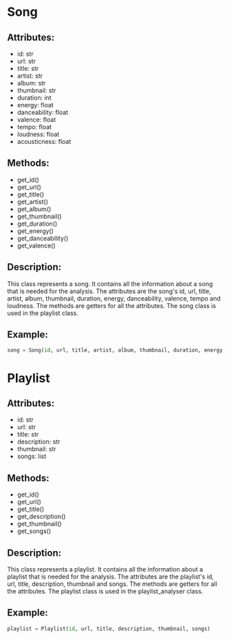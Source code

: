 # Song 

## Attributes:
- id: str
- url: str
- title: str
- artist: str
- album: str
- thumbnail: str
- duration: int
- energy: float
- danceability: float
- valence: float
- tempo: float
- loudness: float
- acousticness: float

## Methods:
- get_id()
- get_url()
- get_title()
- get_artist()
- get_album()
- get_thumbnail()
- get_duration()
- get_energy()
- get_danceability()
- get_valence()

## Description:
This class represents a song. It contains all the information about a song that is needed for the analysis. The attributes are the song's id, url, title, artist, album, thumbnail, duration, energy, danceability, valence, tempo and loudness. The methods are getters for all the attributes. The song class is used in the playlist class.

## Example:
```python
song = Song(id, url, title, artist, album, thumbnail, duration, energy, danceability, valence, tempo, loudness, acousticness)
```
# Playlist

## Attributes:
- id: str
- url: str
- title: str
- description: str
- thumbnail: str
- songs: list

## Methods:
- get_id()
- get_url()
- get_title()
- get_description()
- get_thumbnail()
- get_songs()

## Description:
This class represents a playlist. It contains all the information about a playlist that is needed for the analysis. The attributes are the playlist's id, url, title, description, thumbnail and songs. The methods are getters for all the attributes. The playlist class is used in the playlist_analyser class.

## Example:
```python
playlist = Playlist(id, url, title, description, thumbnail, songs)
```